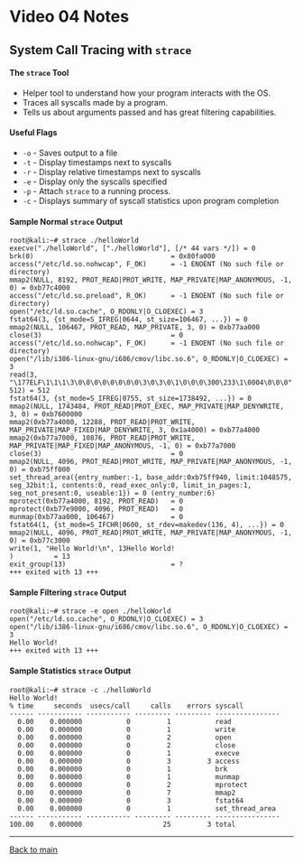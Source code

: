 # Video 04 Notes

## System Call Tracing with ```strace```

#### The ```strace``` Tool
- Helper tool to understand how your program interacts with the OS.
- Traces all syscalls made by a program.
- Tells us about arguments passed and has great filtering capabilities.


#### Useful Flags
- ```-o``` - Saves output to a file
- ```-t``` - Display timestamps next to syscalls
- ```-r``` - Display relative timestamps next to syscalls
- ```-e``` - Display only the syscalls specified
- ```-p``` - Attach ```strace``` to a running process.
- ```-c``` - Displays summary of syscall statistics upon program completion 


#### Sample Normal ```strace``` Output

```
root@kali:~# strace ./helloWorld
execve("./helloWorld", ["./helloWorld"], [/* 44 vars */]) = 0
brk(0)                                  = 0x80fa000
access("/etc/ld.so.nohwcap", F_OK)      = -1 ENOENT (No such file or directory)
mmap2(NULL, 8192, PROT_READ|PROT_WRITE, MAP_PRIVATE|MAP_ANONYMOUS, -1, 0) = 0xb77c4000
access("/etc/ld.so.preload", R_OK)      = -1 ENOENT (No such file or directory)
open("/etc/ld.so.cache", O_RDONLY|O_CLOEXEC) = 3
fstat64(3, {st_mode=S_IFREG|0644, st_size=106467, ...}) = 0
mmap2(NULL, 106467, PROT_READ, MAP_PRIVATE, 3, 0) = 0xb77aa000
close(3)                                = 0
access("/etc/ld.so.nohwcap", F_OK)      = -1 ENOENT (No such file or directory)
open("/lib/i386-linux-gnu/i686/cmov/libc.so.6", O_RDONLY|O_CLOEXEC) = 3
read(3, "\177ELF\1\1\1\3\0\0\0\0\0\0\0\0\3\0\3\0\1\0\0\0\300\233\1\0004\0\0\0"..., 512) = 512
fstat64(3, {st_mode=S_IFREG|0755, st_size=1738492, ...}) = 0
mmap2(NULL, 1743484, PROT_READ|PROT_EXEC, MAP_PRIVATE|MAP_DENYWRITE, 3, 0) = 0xb7600000
mmap2(0xb77a4000, 12288, PROT_READ|PROT_WRITE, MAP_PRIVATE|MAP_FIXED|MAP_DENYWRITE, 3, 0x1a4000) = 0xb77a4000
mmap2(0xb77a7000, 10876, PROT_READ|PROT_WRITE, MAP_PRIVATE|MAP_FIXED|MAP_ANONYMOUS, -1, 0) = 0xb77a7000
close(3)                                = 0
mmap2(NULL, 4096, PROT_READ|PROT_WRITE, MAP_PRIVATE|MAP_ANONYMOUS, -1, 0) = 0xb75ff000
set_thread_area({entry_number:-1, base_addr:0xb75ff940, limit:1048575, seg_32bit:1, contents:0, read_exec_only:0, limit_in_pages:1, seg_not_present:0, useable:1}) = 0 (entry_number:6)
mprotect(0xb77a4000, 8192, PROT_READ)   = 0
mprotect(0xb77e9000, 4096, PROT_READ)   = 0
munmap(0xb77aa000, 106467)              = 0
fstat64(1, {st_mode=S_IFCHR|0600, st_rdev=makedev(136, 4), ...}) = 0
mmap2(NULL, 4096, PROT_READ|PROT_WRITE, MAP_PRIVATE|MAP_ANONYMOUS, -1, 0) = 0xb77c3000
write(1, "Hello World!\n", 13Hello World!
)          = 13
exit_group(13)                          = ?
+++ exited with 13 +++
```

#### Sample Filtering ```strace``` Output

```
root@kali:~# strace -e open ./helloWorld
open("/etc/ld.so.cache", O_RDONLY|O_CLOEXEC) = 3
open("/lib/i386-linux-gnu/i686/cmov/libc.so.6", O_RDONLY|O_CLOEXEC) = 3
Hello World!
+++ exited with 13 +++
```


#### Sample Statistics ```strace``` Output

```
root@kali:~# strace -c ./helloWorld 
Hello World!
% time     seconds  usecs/call     calls    errors syscall
------ ----------- ----------- --------- --------- ----------------
  0.00    0.000000           0         1           read
  0.00    0.000000           0         1           write
  0.00    0.000000           0         2           open
  0.00    0.000000           0         2           close
  0.00    0.000000           0         1           execve
  0.00    0.000000           0         3         3 access
  0.00    0.000000           0         1           brk
  0.00    0.000000           0         1           munmap
  0.00    0.000000           0         2           mprotect
  0.00    0.000000           0         7           mmap2
  0.00    0.000000           0         3           fstat64
  0.00    0.000000           0         1           set_thread_area
------ ----------- ----------- --------- --------- ----------------
100.00    0.000000                    25         3 total

```

---
 
[Back to main](https://github.com/rot0xd/SecurityTube/blob/master/SGDE/README.md)
